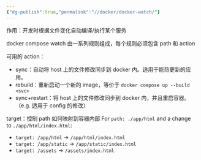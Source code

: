 ```yaml
---
{"dg-publish":true,"permalink":"//docker/docker-watch/"}
---
```



作用：开发时根据文件变化自动编译/执行某个服务

docker compose watch 由一系列规则组成，每个规则必须包含  path 和 action

可用的 action：
- sync：自动将 host 上的文件修改同步到 docker 内。适用于能热更新的应用。
- rebuild：重新启动一个新的 image，等价于 `docker compose up --build <svc>`
- sync+restart：将 host 上的文件修改同步到 docker 内，并且重启容器。（e.g. 适用于 config 的修改）

target：控制 path 如何映射到容器内部
For `path: ./app/html` and a change to `./app/html/index.html`:
- `target: /app/html` -> `/app/html/index.html`
- `target: /app/static` -> `/app/static/index.html`
- `target: /assets` -> `/assets/index.html`